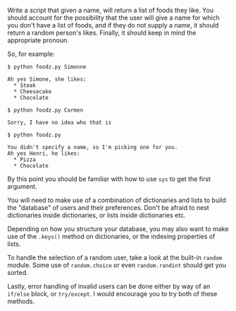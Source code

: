 Write a script that given a name, will return a list of foods they like. You
should account for the possibility that the user will give a name for which
you don't have a list of foods, and if they do not supply a name, it should
return a random person's likes.  Finally, it should keep in mind the
appropriate pronoun.

So, for example:

    $ python foodz.py Simonne

    Ah yes Simone, she likes:
      * Steak
      * Cheesecake
      * Chocolate

    $ python foodz.py Carmen

    Sorry, I have no idea who that is

    $ python foodz.py

    You didn't specify a name, so I'm picking one for you.
    Ah yes Henri, he likes:
      * Pizza
      * Chocolate

By this point you should be familiar with how to use `sys` to get the first
argument.

You will need to make use of a combination of dictionaries and lists to build
the "database" of users and their preferences.  Don't be afraid to nest
dictionaries inside dictionaries, or lists inside dictionaries etc.

Depending on how you structure your database, you may also want to make use of
the `.keys()` method on dictionaries, or the indexing properties of lists.

To handle the selection of a random user, take a look at the built-in `random`
module.  Some use of `random.choice` or even `random.randint` should get you
sorted.

Lastly, error handling of invalid users can be done either by way of an
`if/else` block, or `try/except`.  I would encourage you to try both of these
methods.

